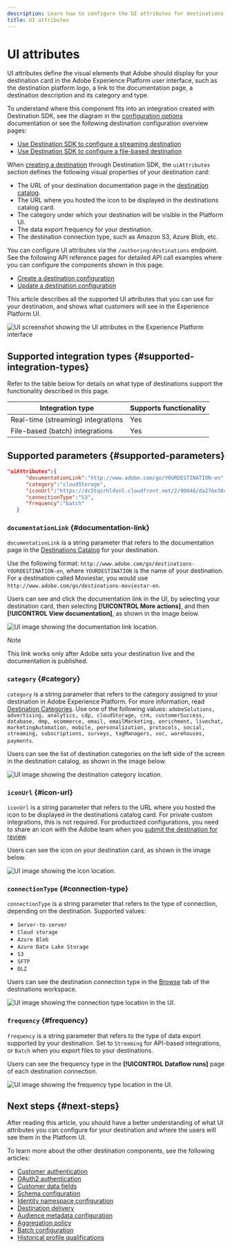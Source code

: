 ```yaml
---
description: Learn how to configure the UI attributes for destinations built with Destination SDK.
title: UI attributes
---
```


# UI attributes

UI attributes define the visual elements that Adobe should display for your destination card in the Adobe Experience Platform user interface, such as the destination platform logo, a link to the documentation page, a destination description and its category and type.

To understand where this component fits into an integration created with Destination SDK, see the diagram in the [configuration options](../configuration-options.md) documentation or see the following destination configuration overview pages:

* [Use Destination SDK to configure a streaming destination](../../guides/configure-destination-instructions.md#create-destination-configuration)
* [Use Destination SDK to configure a file-based destination](../../guides/configure-file-based-destination-instructions.md#create-destination-configuration)

When [creating a destination](../../authoring-api/destination-configuration/create-destination-configuration.md) through Destination SDK, the `uiAttributes` section defines the following visual properties of your destination card:

* The URL of your destination documentation page in the [destination catalog](../../../catalog/overview.md).
* The URL where you hosted the icon to be displayed in the destinations catalog card.
* The category under which your destination will be visible in the Platform UI.
* The data export frequency for your destination.
* The destination connection type, such as Amazon S3, Azure Blob, etc.

You can configure UI attributes via the `/authoring/destinations` endpoint. See the following API reference pages for detailed API call examples where you can configure the components shown in this page.

* [Create a destination configuration](../../authoring-api/destination-configuration/create-destination-configuration.md)
* [Update a destination configuration](../../authoring-api/destination-configuration/update-destination-configuration.md)

This article describes all the supported UI attributes that you can use for your destination, and shows what customers will see in the Experience Platform UI.

![UI screenshot showing the UI attributes in the Experience Platform interface](../../assets/functionality/destination-configuration/ui-attributes.png)

## Supported integration types {#supported-integration-types}

Refer to the table below for details on what type of destinations support the functionality described in this page.

|Integration type| Supports functionality |
|---|---|
| Real-time (streaming) integrations | Yes |
| File-based (batch) integrations | Yes |

## Supported parameters {#supported-parameters}

```json
"uiAttributes":{
      "documentationLink":"http://www.adobe.com/go/YOURDESTINATION-en",
      "category":"cloudStorage",
      "iconUrl":"https://dc5tqsrhldvnl.cloudfront.net/2/90048/da276e30c730ce6cd666c8ca78360df21.png",
      "connectionType":"S3",
      "frequency":"batch"
   }
```

### `documentationLink` {#documentation-link}

`documentationLink` is a string parameter that refers to the documentation page in the [Destinations Catalog](../../../catalog/overview.md) for your destination.

Use the following format: `http://www.adobe.com/go/destinations-YOURDESTINATION-en`, where `YOURDESTINATION` is the name of your destination. For a destination called Moviestar, you would use `http://www.adobe.com/go/destinations-moviestar-en`.

Users can see and click the documentation link in the UI, by selecting your destination card, then selecting **[!UICONTROL More actions]**, and then **[!UICONTROL View documentation]**, as shown in the image below.

![UI image showing the documentation link location.](../../assets/functionality/destination-configuration/ui-attributes-doc-link.png)


>[!NOTE]
>
>This link works only after Adobe sets your destination live and the documentation is published. 

### `category` {#category}

`category` is a string parameter that refers to the category assigned to your destination in Adobe Experience Platform. For more information, read [Destination Categories](../../../destination-types.md). Use one of the following values: `adobeSolutions, advertising, analytics, cdp, cloudStorage, crm, customerSuccess, database, dmp, ecommerce, email, emailMarketing, enrichment, livechat, marketingAutomation, mobile, personalization, protocols, social, streaming, subscriptions, surveys, tagManagers, voc, warehouses, payments`.

Users can see the list of destination categories on the left side of the screen in the destination catalog, as shown in the image below.

![UI image showing the destination category location.](../../assets/functionality/destination-configuration/ui-attributes-category.png)

### `iconUrl` {#icon-url}

`iconUrl` is a string parameter that refers to the URL where you hosted the icon to be displayed in the destinations catalog card. For private custom integrations, this is not required. For productized configurations, you need to share an icon with the Adobe team when you [submit the destination for review](../../guides/submit-destination.md#logo).

Users can see the icon on your destination card, as shown in the image below.

![UI image showing the icon location.](../../assets/functionality/destination-configuration/ui-attributes-icon.png)

### `connectionType` {#connection-type}

`connectionType` is a string parameter that refers to the type of connection, depending on the destination. Supported values: <ul><li>`Server-to-server`</li><li>`Cloud storage`</li><li>`Azure Blob`</li><li>`Azure Data Lake Storage`</li><li>`S3`</li><li>`SFTP`</li><li>`DLZ`</li></ul>

Users can see the destination connection type in the [Browse](../../../ui/destinations-workspace.md#browse) tab of the destinations workspace.

![UI image showing the connection type location in the UI.](../../assets/functionality/destination-configuration/ui-attributes-connection.png)

### `frequency` {#frequency}

`frequency` is a string parameter that refers to the type of data export supported by your destination. Set to `Streaming` for API-based integrations, or `Batch` when you export files to your destinations.

Users can see the frequency type in the **[!UICONTROL Dataflow runs]** page of each destination connection.

![UI image showing the frequency type location in the UI.](../../assets/functionality/destination-configuration/ui-attributes-frequency.png)

## Next steps {#next-steps}

After reading this article, you should have a better understanding of what UI attributes you can configure for your destination and where the users will see them in the Platform UI.

To learn more about the other destination components, see the following articles:

* [Customer authentication](customer-authentication.md)
* [OAuth2 authentication](oauth2-authentication.md)
* [Customer data fields](customer-data-fields.md)
* [Schema configuration](schema-configuration.md)
* [Identity namespace configuration](identity-namespace-configuration.md)
* [Destination delivery](destination-delivery.md)
* [Audience metadata configuration](audience-metadata-configuration.md)
* [Aggregation policy](aggregation-policy.md)
* [Batch configuration](batch-configuration.md)
* [Historical profile qualifications](historical-profile-qualifications.md)